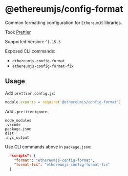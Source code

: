 # @ethereumjs/config-format

Common formatting configuration for `EthereumJS` libraries.

Tool: [Prettier](https://prettier.io/)

Supported Version: `^1.15.3`

Exposed CLI commands:

- `ethereumjs-config-format`
- `ethereumjs-config-format-fix`

## Usage

Add `prettier.config.js`:

```javascript
module.exports = require('@ethereumjs/config-format')
```

Add `.prettierignore`:

```shell
node_modules
.vscode
package.json
dist
.nyc_output
```

Use CLI commands above in `package.json`:

```json
  "scripts": {
    "format": "ethereumjs-config-format",
    "format-fix": "ethereumjs-config-format-fix"
  }
```

